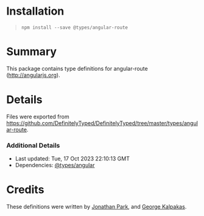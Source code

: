 # Installation
> `npm install --save @types/angular-route`

# Summary
This package contains type definitions for angular-route (http://angularjs.org).

# Details
Files were exported from https://github.com/DefinitelyTyped/DefinitelyTyped/tree/master/types/angular-route.

### Additional Details
 * Last updated: Tue, 17 Oct 2023 22:10:13 GMT
 * Dependencies: [@types/angular](https://npmjs.com/package/@types/angular)

# Credits
These definitions were written by [Jonathan Park](https://github.com/park9140), and [George Kalpakas](https://github.com/gkalpak).

